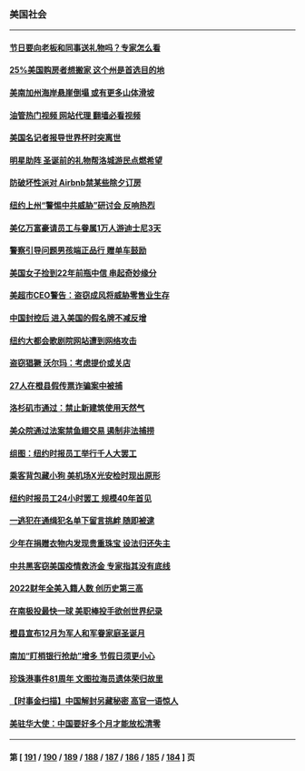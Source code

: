 ### 美国社会
---
#### [节日要向老板和同事送礼物吗？专家怎么看](../../pages/ncid1078160/n13882438.md?12111645) 
#### [25%美国购房者想搬家 这个州是首选目的地](../../pages/ncid1078160/n13882415.md?12111645) 
#### [美南加州海岸悬崖倒塌 或有更多山体滑坡](../../pages/ncid1078160/n13882411.md?12111645) 
#### [油管热门视频 网站代理 翻墙必看视频](http://138.2.39.72:81/youtube.html?epic-marker?12111645)
#### [美国名记者报导世界杯时突离世](../../pages/ncid1078160/n13882198.md?12111645) 
#### [明星助阵 圣诞前的礼物帮洛城游民点燃希望](../../pages/ncid1078160/n13881980.md?12111645) 
#### [防破坏性派对 Airbnb禁某些除夕订房](../../pages/ncid1078160/n13881829.md?12111645) 
#### [纽约上州“警惕中共威胁”研讨会 反响热烈](../../pages/ncid1078160/n13881755.md?12111645) 
#### [美亿万富豪请员工与眷属1万人游迪士尼3天](../../pages/ncid1078160/n13881745.md?12111645) 
#### [警察引导问题男孩端正品行 赠单车鼓励](../../pages/ncid1078160/n13881442.md?12111645) 
#### [美国女子捡到22年前瓶中信 串起奇妙缘分](../../pages/ncid1078160/n13881494.md?12111645) 
#### [美超市CEO警告：盗窃成风将威胁零售业生存](../../pages/ncid1078160/n13881306.md?12111645) 
#### [中国封控后 进入美国的假名牌不减反增](../../pages/ncid1078160/n13881427.md?12111645) 
#### [纽约大都会歌剧院网站遭到网络攻击](../../pages/ncid1078160/n13881407.md?12111645) 
#### [盗窃猖獗 沃尔玛：考虑提价或关店](../../pages/ncid1078160/n13881247.md?12111645) 
#### [27人在橙县假传票诈骗案中被捕](../../pages/ncid1078160/n13881240.md?12111645) 
#### [洛杉矶市通过：禁止新建筑使用天然气](../../pages/ncid1078160/n13881189.md?12111645) 
#### [美众院通过法案禁鱼翅交易 遏制非法捕捞](../../pages/ncid1078160/n13881161.md?12111645) 
#### [组图：纽约时报员工举行千人大罢工](../../pages/ncid1078160/n13881099.md?12111645) 
#### [乘客背包藏小狗 美机场X光安检时现出原形](../../pages/ncid1078160/n13880783.md?12111645) 
#### [纽约时报员工24小时罢工 规模40年首见](../../pages/ncid1078160/n13881008.md?12111645) 
#### [一逃犯在通缉犯名单下留言挑衅 随即被逮](../../pages/ncid1078160/n13880763.md?12111645) 
#### [少年在捐赠衣物内发现贵重珠宝 设法归还失主](../../pages/ncid1078160/n13880661.md?12111645) 
#### [中共黑客窃美国疫情救济金 专家指其没有底线](../../pages/ncid1078160/n13880656.md?12111645) 
#### [2022财年全美入籍人数 创历史第三高](../../pages/ncid1078160/n13880629.md?12111645) 
#### [在南极投最快一球 美职棒投手欲创世界纪录](../../pages/ncid1078160/n13880591.md?12111645) 
#### [橙县宣布12月为军人和军眷家庭圣诞月](../../pages/ncid1078160/n13880600.md?12111645) 
#### [南加“盯梢银行抢劫”增多 节假日须更小心](../../pages/ncid1078160/n13880487.md?12111645) 
#### [珍珠港事件81周年 文图拉海员遗体荣归故里](../../pages/ncid1078160/n13880435.md?12111645) 
#### [【时事金扫描】中国解封另藏秘密 高官一语惊人](../../pages/ncid1078160/n13880420.md?12111645) 
#### [美驻华大使：中国要好多个月才能放松清零](../../pages/ncid1078160/n13880375.md?12111645) 

---
#### 第 [ [191](./191.md?12111645) / [190](./190.md?12111645) / [189](./189.md?12111645) / [188](./188.md?12111645) / [187](./187.md?12111645) / [186](./186.md?12111645) / [185](./185.md?12111645) / [184](./184.md?12111645) ] 页
